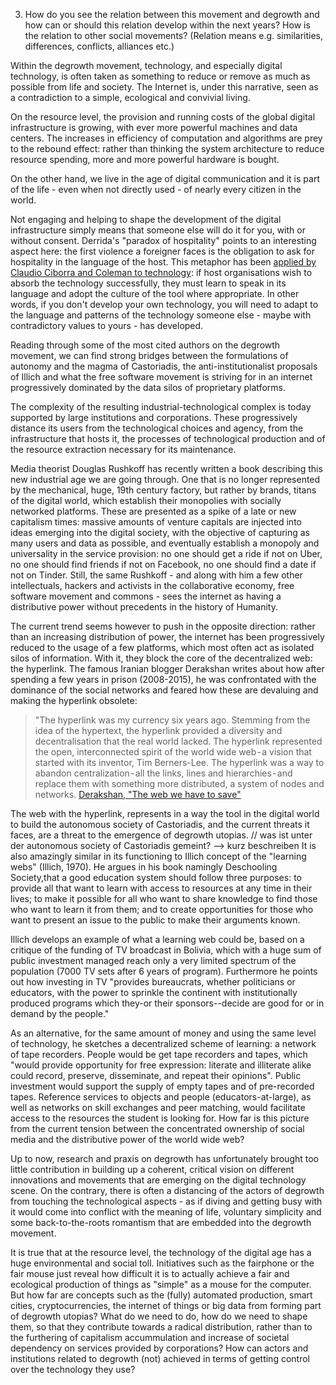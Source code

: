 3. How do you see the relation between this movement and degrowth and how can or should this relation develop within the next years? How is the relation to other social movements? (Relation means e.g. similarities, differences, conflicts, alliances etc.)

Within the degrowth movement, technology, and especially digital technology, is often taken as something to reduce or remove as much as possible from life and society. The Internet is, under this narrative, seen as a contradiction to a simple, ecological and convivial living. 

On the resource level, the provision and running costs of the global digital infrastructure is growing, with ever more powerful machines and data centers. The increases in efficiency of computation and algorithms are prey to the rebound effect: rather than thinking the system architecture to reduce resource spending, more and more powerful hardware is bought. 

On the other hand, we live in the age of digital communication and it is part of the life - even when not directly used - of nearly every citizen in the world.

Not engaging and helping to shape the development of the digital infrastructure simply means that someone else will do it for you, with or without consent. Derrida's "paradox of hospitality" points to an interesting aspect here: the first violence a foreigner faces is the obligation to ask for hospitality in the language of the host. This metaphor has been [applied by Claudio Ciborra and Coleman to technology](http://patterns.wiki.transformap.co/view/welcome-visitors/jon.patterns.wiki.transformap.co/welcome-visitors/jon.patterns.wiki.transformap.co/resources/jon.patterns.wiki.transformap.co/federated-wiki-resources/kate.au.fedwikihappening.net/hospitality-journal/kate.au.fedwikihappening.net/first-violence-to-foreigners/frances.uk.fedwikihappening.net/hospitality-and-hostility-to-technology): if host organisations wish to absorb the technology successfully, they must learn to speak in its language and adopt the culture of the tool where appropriate. In other words, if you don't develop your own technology, you will need to adapt to the language and patterns of the technology someone else - maybe with contradictory values to yours - has developed.

Reading through some of the most cited authors on the degrowth movement, we can find strong bridges between the formulations of autonomy and the magma of Castoriadis, the anti-institutionalist proposals of Illich and what the free software movement is striving for in an internet progressively dominated by the data silos of proprietary platforms.

The complexity of the resulting industrial-technological complex is today supported by large institutions and corporations. These progressively distance its users from the technological choices and agency, from the infrastructure that hosts it, the processes of technological production and of the resource extraction necessary for its maintenance.

Media theorist Douglas Rushkoff has recently written a book describing this new industrial age we are going through. One that is no longer represented by the mechanical, huge, 19th century factory, but rather by brands, titans of the digital world, which establish their monopolies with socially networked platforms. These are presented as a spike of a late or new capitalism times: massive amounts of venture capitals are injected into ideas emerging into the digital society, with the objective of capturing as many users and data as possible, and eventually establish a monopoly and universality in the service provision: no one should get a ride if not on Uber, no one should find friends if not on Facebook, no one should find a date if not on Tinder. Still, the same Rushkoff - and along with him a few other intellectuals, hackers and activists in the collaborative economy, free software movement and commons - sees the internet as having a distributive power without precedents in the history of Humanity.

The current trend seems however to push in the opposite direction: rather than an increasing distribution of power, the internet has been progressively reduced to the usage of a few platforms, which most often act as isolated silos of information. With it, they block the core of the decentralized web: the hyperlink. The famous Iranian blogger Derakshan writes about how after spending a few years in prison (2008-2015), he was confrontated with the dominance of the social networks and feared how these are devaluing and making the hyperlink obsolete: 

> "The hyperlink was my currency six years ago. Stemming from the idea of the hypertext, the hyperlink provided a diversity and decentralisation that the real world lacked. The hyperlink represented the open, interconnected spirit of the world wide web - a vision that started with its inventor, Tim Berners-Lee. The hyperlink was a way to abandon centralization - all the links, lines and hierarchies - and replace them with something more distributed, a system of nodes and networks.
> [Derakshan, "The web we have to save"](https://medium.com/matter/the-web-we-have-to-save-2eb1fe15a426)

The web with the hyperlink, represents in a way the tool in the digital world to build the autonomous society of Castoriadis, and the current threats it faces, are a threat to the emergence of degrowth utopias.
// was ist unter der autonomous society of Castoriadis gemeint? --> kurz beschreiben
It is also amazingly similar in its functioning to Illich concept of the "learning webs" (Illich, 1970). He argues in his book namingly Deschooling Society,that a good education system should follow three purposes: to provide all that want to learn with access to resources at any time in their lives; to make it possible for all who want to share knowledge to find those who want to learn it from them; and to create opportunities for those who want to present an issue to the public to make their arguments known. 

Illich develops an example of what a learning web could be, based on a critique of the funding of TV broadcast in Bolivia, which with a huge sum of public investment managed reach only a very limited spectrum of the population (7000 TV sets after 6 years of program). Furthermore he points out how investing in TV "provides bureaucrats, whether politicians or educators, with the power to sprinkle the continent with institutionally produced programs which they-or their sponsors--decide are good for or in demand by the people." 

As an alternative, for the same amount of money and using the same level of technology, he sketches a decentralized scheme of learning: a network of tape recorders. People would be get tape recorders and tapes, which "would provide opportunity for free expression: literate and illiterate alike could record, preserve, disseminate, and repeat their opinions". Public investment would support the supply of empty tapes and of pre-recorded tapes. Reference services to objects and people (educators-at-large), as well as networks on skill exchanges and peer matching, would facilitate access to the resources the student is looking for. How far is this picture from the current tension between the concentrated ownership of social media and the distributive power of the world wide web?

Up to now, research and praxis on degrowth has unfortunately brought too little contribution in building up a coherent, critical vision on different innovations and movements that are emerging on the digital technology scene. On the contrary, there is often a distancing of the actors of degrowth from touching the technological aspects - as if diving and getting busy with it would come into conflict with the meaning of life, voluntary simplicity and some back-to-the-roots romantism that are embedded into the degrowth movement.

It is true that at the resource level, the technology of the digital age has a huge environmental and social toll. Initiatives such as the fairphone or the fair mouse just reveal how difficult it is to actually achieve a fair and ecological production of things as "simple" as a mouse for the computer. But how far are concepts such as the (fully) automated production, smart cities, cryptocurrencies, the internet of things or big data from forming part of degrowth utopias? What do we need to do, how do we need to shape them, so that they contribute towards a radical distribution, rather than to the furthering of capitalism accummulation and increase of societal dependency on services provided by corporations? How can actors and institutions related to degrowth (not) achieved in terms of getting control over the technology they use? 
